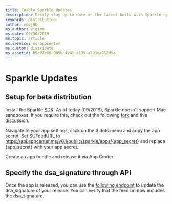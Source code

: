 ```yaml
---
title: Enable Sparkle Updates
description: Easily stay up to date on the latest build with Sparkle update notifications.
keywords: distribution
author: oddj0b
ms.author: vigimm
ms.date: 09/30/2019
ms.topic: article
ms.service: vs-appcenter
ms.custom: distribute
ms.assetid: b5c07e60-985b-4941-a139-a203ea912d5a
---
```


# Sparkle Updates

## Setup for beta distribution
Install the Sparkle [SDK][sparkle-sdk-url].
As of today (09/2019), Sparkle doesn't support Mac sandboxes. If you require this, check out the following [fork][sparkle-fork] and this [discussion][github-discussion].

Navigate to your app settings, click on the 3 dots menu and copy the app secret.
Set [SUFeedURL][sparkle-sufeedurl] to https://api.appcenter.ms/v0.1/public/sparkle/apps/{app_secret} and replace {app_secret} with your app secret.

Create an app bundle and release it via App Center.

## Specify the dsa_signature through API

Once the app is released, you can use the [following endpoint][open-api-patch] to update the dsa_signature of your release.
You can verify that the feed url now includes the dsa_signature.

[sparkle-sdk-url]: http://sparkle-project.org
[github-discussion]: https://github.com/andymatuschak/Sparkle/pull/165
[sparkle-fork]: https://github.com/tumult/Sparkle
[sparkle-sufeedurl]: https://sparkle-project.org/documentation/customization/
[open-api-patch]: https://openapi.appcenter.ms/#/distribute/releases_update